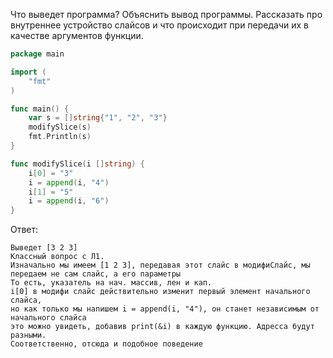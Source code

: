 Что выведет программа? Объяснить вывод программы. Рассказать про внутреннее устройство слайсов и что происходит при передачи их в качестве аргументов функции.

```go
package main

import (
	"fmt"
)

func main() {
	var s = []string{"1", "2", "3"}
	modifySlice(s)
	fmt.Println(s)
}

func modifySlice(i []string) {
	i[0] = "3"
	i = append(i, "4")
	i[1] = "5"
	i = append(i, "6")
}
```

Ответ:
```
Выведет [3 2 3]
Классный вопрос с Л1.
Изначально мы имеем [1 2 3], передавая этот слайс в модифиСлайс, мы передаем не сам слайс, а его параметры
То есть, указатель на нач. массив, лен и кап.
i[0] в модифи слайс действительно изменит первый элемент начального слайса,
но как только мы напишем i = append(i, "4"), он станет независимым от начального слайса
это можно увидеть, добавив print(&i) в каждую функцию. Адресса будут разными.
Соответственно, отсюда и подобное поведение
```
